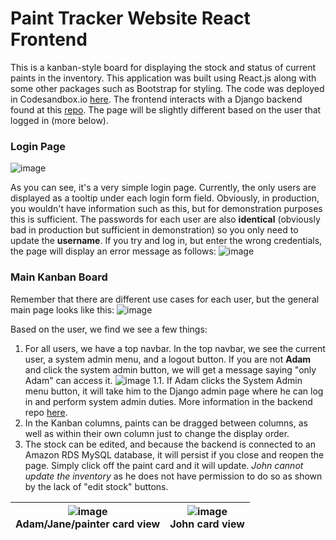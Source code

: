 # Paint Tracker Website React Frontend

This is a kanban-style board for displaying the stock and status of current paints in the inventory.
This application was built using React.js along with some other packages such as Bootstrap for styling. The code was deployed in Codesandbox.io [here](https://codesandbox.io/p/github/danielhou13/paint-tracker-frontend/main?layout=%257B%2522sidebarPanel%2522%253A%2522GIT%2522%252C%2522rootPanelGroup%2522%253A%257B%2522direction%2522%253A%2522horizontal%2522%252C%2522contentType%2522%253A%2522UNKNOWN%2522%252C%2522type%2522%253A%2522PANEL_GROUP%2522%252C%2522id%2522%253A%2522ROOT_LAYOUT%2522%252C%2522panels%2522%253A%255B%257B%2522type%2522%253A%2522PANEL_GROUP%2522%252C%2522contentType%2522%253A%2522UNKNOWN%2522%252C%2522direction%2522%253A%2522vertical%2522%252C%2522id%2522%253A%2522clu65r9z50006356gmjccxcx8%2522%252C%2522sizes%2522%253A%255B70%252C30%255D%252C%2522panels%2522%253A%255B%257B%2522type%2522%253A%2522PANEL_GROUP%2522%252C%2522contentType%2522%253A%2522EDITOR%2522%252C%2522direction%2522%253A%2522horizontal%2522%252C%2522id%2522%253A%2522EDITOR%2522%252C%2522panels%2522%253A%255B%257B%2522type%2522%253A%2522PANEL%2522%252C%2522contentType%2522%253A%2522EDITOR%2522%252C%2522id%2522%253A%2522clu65r9z50002356gvmi6yi5d%2522%257D%255D%257D%252C%257B%2522type%2522%253A%2522PANEL_GROUP%2522%252C%2522contentType%2522%253A%2522SHELLS%2522%252C%2522direction%2522%253A%2522horizontal%2522%252C%2522id%2522%253A%2522SHELLS%2522%252C%2522panels%2522%253A%255B%257B%2522type%2522%253A%2522PANEL%2522%252C%2522contentType%2522%253A%2522SHELLS%2522%252C%2522id%2522%253A%2522clu65r9z50004356gm2ogc621%2522%257D%255D%252C%2522sizes%2522%253A%255B100%255D%257D%255D%257D%252C%257B%2522type%2522%253A%2522PANEL_GROUP%2522%252C%2522contentType%2522%253A%2522DEVTOOLS%2522%252C%2522direction%2522%253A%2522vertical%2522%252C%2522id%2522%253A%2522DEVTOOLS%2522%252C%2522panels%2522%253A%255B%257B%2522type%2522%253A%2522PANEL%2522%252C%2522contentType%2522%253A%2522DEVTOOLS%2522%252C%2522id%2522%253A%2522clu65r9z50005356gyl0mqzmb%2522%257D%255D%252C%2522sizes%2522%253A%255B100%255D%257D%255D%252C%2522sizes%2522%253A%255B50%252C50%255D%257D%252C%2522tabbedPanels%2522%253A%257B%2522clu65r9z50002356gvmi6yi5d%2522%253A%257B%2522tabs%2522%253A%255B%257B%2522id%2522%253A%2522clu65r9z50001356gjmyq665l%2522%252C%2522mode%2522%253A%2522permanent%2522%252C%2522type%2522%253A%2522FILE%2522%252C%2522filepath%2522%253A%2522%252FREADME.md%2522%252C%2522state%2522%253A%2522IDLE%2522%257D%255D%252C%2522id%2522%253A%2522clu65r9z50002356gvmi6yi5d%2522%252C%2522activeTabId%2522%253A%2522clu65r9z50001356gjmyq665l%2522%257D%252C%2522clu65r9z50005356gyl0mqzmb%2522%253A%257B%2522id%2522%253A%2522clu65r9z50005356gyl0mqzmb%2522%252C%2522activeTabId%2522%253A%2522clu65ruc500a7356gt4xjklwt%2522%252C%2522tabs%2522%253A%255B%257B%2522type%2522%253A%2522TASK_PORT%2522%252C%2522taskId%2522%253A%2522dev%2522%252C%2522port%2522%253A5173%252C%2522id%2522%253A%2522clu65ruc500a7356gt4xjklwt%2522%252C%2522mode%2522%253A%2522permanent%2522%252C%2522path%2522%253A%2522%252Flogin%2522%257D%255D%257D%252C%2522clu65r9z50004356gm2ogc621%2522%253A%257B%2522id%2522%253A%2522clu65r9z50004356gm2ogc621%2522%252C%2522activeTabId%2522%253A%2522clu65rqu6008l356g5ct1pmt0%2522%252C%2522tabs%2522%253A%255B%257B%2522id%2522%253A%2522clu65r9z50003356gazczh6e3%2522%252C%2522mode%2522%253A%2522permanent%2522%252C%2522type%2522%253A%2522TERMINAL%2522%252C%2522shellId%2522%253A%2522clu65rbac000xdkgm3u3wdul2%2522%257D%252C%257B%2522type%2522%253A%2522TASK_LOG%2522%252C%2522taskId%2522%253A%2522dev%2522%252C%2522id%2522%253A%2522clu65rqu6008l356g5ct1pmt0%2522%252C%2522mode%2522%253A%2522permanent%2522%257D%255D%257D%257D%252C%2522showDevtools%2522%253Atrue%252C%2522showShells%2522%253Atrue%252C%2522showSidebar%2522%253Atrue%252C%2522sidebarPanelSize%2522%253A15%257D).
The frontend interacts with a Django backend found at this [repo](https://github.com/danielhou13/paint_backend). The page will be slightly different based on the user that logged in (more below).

### Login Page
![image](https://github.com/danielhou13/Paint_tracker_website/assets/54420410/ac4bed8f-66a4-4670-9dd4-ce58d8d6f857)

As you can see, it's a very simple login page. Currently, the only users are displayed as a tooltip under each login form field. Obviously, in production, you wouldn't have information such as this, but for demonstration purposes this is sufficient. The passwords for each user are also **identical** (obviously bad in production but sufficient in demonstration) so you only need to update the **username**.
If you try and log in, but enter the wrong credentials, the page will display an error message as follows: 
![image](https://github.com/danielhou13/Paint_tracker_website/assets/54420410/9510e64d-271d-4d06-b9df-2f0dd24d22ff)

### Main Kanban Board
Remember that there are different use cases for each user, but the general main page looks like this:
![image](https://github.com/danielhou13/Paint_tracker_website/assets/54420410/38bff11f-025c-4a55-98e2-278afed5b955)

Based on the user, we find we see a few things: 
1. For all users, we have a top navbar. In the top navbar, we see the current user, a system admin menu, and a logout button. If you are not **Adam** and click the system admin button, we will get a message saying "only Adam" can access it.
![image](https://github.com/danielhou13/Paint_tracker_website/assets/54420410/a9159bae-94d6-481e-9c1b-d58f435636f7)
1.1. If Adam clicks the System Admin menu button, it will take him to the Django admin page where he can log in and perform system admin duties. More information in the backend repo [here](https://github.com/danielhou13/paint_backend).
2. In the Kanban columns, paints can be dragged between columns, as well as within their own column just to change the display order.
3. The stock can be edited, and because the backend is connected to an Amazon RDS MySQL database, it will persist if you close and reopen the page. Simply click off the paint card and it will update. 
*John cannot update the inventory* as he does not have permission to do so as shown by the lack of "edit stock" buttons.</br>

|![image](https://github.com/danielhou13/Paint_tracker_website/assets/54420410/215918fa-90b3-40ef-9f7d-628ced012efa)<br>Adam/Jane/painter card view | ![image](https://github.com/danielhou13/Paint_tracker_website/assets/54420410/44a8ee60-4707-47a2-9be0-3a68b2eef5a4)<br>John card view|
|:-:|:-:|
